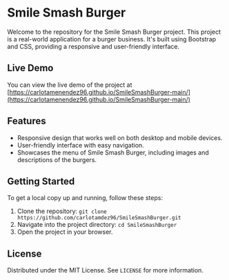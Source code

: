 # Smile Smash Burger

Welcome to the repository for the Smile Smash Burger project. This project is a real-world application for a burger business. It's built using Bootstrap and CSS, providing a responsive and user-friendly interface.

## Live Demo

You can view the live demo of the project at [https://carlotamenendez96.github.io/SmileSmashBurger-main/](https://carlotamenendez96.github.io/SmileSmashBurger-main/)

## Features

- Responsive design that works well on both desktop and mobile devices.
- User-friendly interface with easy navigation.
- Showcases the menu of Smile Smash Burger, including images and descriptions of the burgers.

## Getting Started

To get a local copy up and running, follow these steps:

1. Clone the repository: `git clone https://github.com/carlotamdez96/SmileSmashBurger.git`
2. Navigate into the project directory: `cd SmileSmashBurger`
3. Open the project in your browser.

## License

Distributed under the MIT License. See `LICENSE` for more information.
